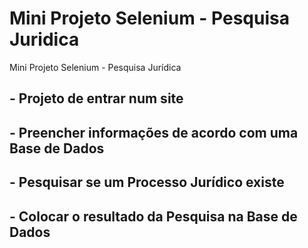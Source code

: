 # Mini Projeto Selenium - Pesquisa Juridica
Mini Projeto Selenium - Pesquisa Jurídica
## - Projeto de entrar num site
## - Preencher informações de acordo com uma Base de Dados
## - Pesquisar se um Processo Jurídico existe
## - Colocar o resultado da Pesquisa na Base de Dados